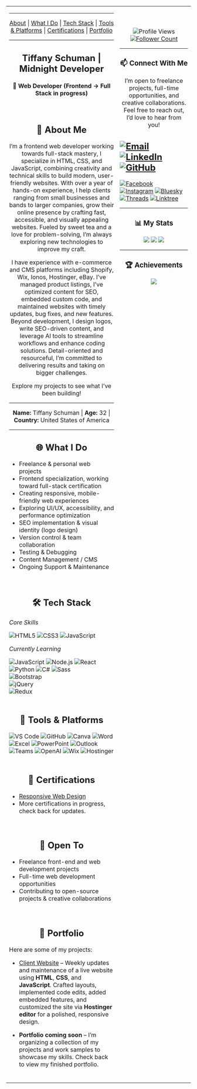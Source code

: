 <table>
<tr>
<td valign="top" width="60%">

---

<p align="center">
  <a href="#about-me">About</a> |
  <a href="#what-i-do">What I Do</a> |
  <a href="#tech-stack">Tech Stack</a> |
  <a href="#tools--platforms">Tools & Platforms</a> |
  <a href="#certifications">Certifications</a> |
  <a href="#portfolio">Portfolio</a>
</p>

---

<h2 align="center";>Tiffany Schuman | Midnight Developer</h2>

<h4 align="center">🌙 Web Developer (Frontend → Full Stack in progress)</h4>
<br>

<h2 align="center" id="about-me">📖 About Me</h2>

<p align="center">I’m a frontend web developer working towards full-stack mastery, I specialize in HTML, CSS, and JavaScript, combining creativity and technical skills to build modern, user-friendly websites. With over a year of hands-on experience, I help clients ranging from small businesses and bands to larger companies, grow their online presence by crafting fast, accessible, and visually appealing websites. Fueled by sweet tea and a love for problem-solving, I’m always exploring new technologies to improve my craft.</p>

<p align="center">I have experience with e-commerce and CMS platforms including Shopify, Wix, Ionos, Hostinger, eBay. I’ve managed product listings, I’ve optimized content for SEO, embedded custom code, and maintained websites with timely updates, bug fixes, and new features. Beyond development, I design logos, write SEO-driven content, and leverage AI tools to streamline workflows and enhance coding solutions. Detail-oriented and resourceful, I’m committed to delivering results and taking on bigger challenges.</p>

<p align="center">Explore my projects to see what I’ve been building!</p>

---

<p align="center"><strong>Name:</strong> Tiffany Schuman | <strong>Age:</strong> 32 | <strong>Country:</strong> United States of America</p>

---

<h2 align="center" id="what-i-do">🌐 What I Do</h2>

- Freelance & personal web projects
- Frontend specialization, working toward full-stack certification
- Creating responsive, mobile-friendly web experiences
- Exploring UI/UX, accessibility, and performance optimization
- SEO implementation & visual identity (logo design)
- Version control & team collaboration
- Testing & Debugging
- Content Management / CMS
- Ongoing Support & Maintenance
<br>

<h2 align="center" id="tech-stack">🛠️ Tech Stack</h2>

*Core Skills* <br>

![HTML5](https://img.shields.io/badge/-HTML5-E34F26?logo=html5&logoColor=white&style=for-the-badge)
![CSS3](https://img.shields.io/badge/-CSS3-1572B6?logo=css3&logoColor=white&style=for-the-badge)
![JavaScript](https://img.shields.io/badge/-JavaScript-F7DF1E?logo=javascript&logoColor=black&style=for-the-badge)

*Currently Learning* <br>

![JavaScript](https://img.shields.io/badge/-JavaScript-F7DF1E?logo=javascript&logoColor=black&style=for-the-badge)
![Node.js](https://img.shields.io/badge/-Node.js-339933?logo=node.js&logoColor=white&style=for-the-badge)
![React](https://img.shields.io/badge/-React-61DAFB?logo=react&logoColor=black&style=for-the-badge)
![Python](https://img.shields.io/badge/-Python-3776AB?logo=python&logoColor=white&style=for-the-badge)
![C#](https://img.shields.io/badge/-C%23-239120?logo=c-sharp&logoColor=white&style=for-the-badge)
![Sass](https://img.shields.io/badge/Sass-CC6699?style=for-the-badge&logo=sass&logoColor=white)  
![Bootstrap](https://img.shields.io/badge/Bootstrap-7952B3?style=for-the-badge&logo=bootstrap&logoColor=white)  
![jQuery](https://img.shields.io/badge/jQuery-0769AD?style=for-the-badge&logo=jquery&logoColor=white)  
![Redux](https://img.shields.io/badge/Redux-764ABC?style=for-the-badge&logo=redux&logoColor=white)
<br>
<br>

<h2 align="center" id="tools--platforms">🧰 Tools & Platforms</h2>

![VS Code](https://img.shields.io/badge/VS%20Code-007ACC?style=for-the-badge&logo=visual-studio-code&logoColor=white)
![GitHub](https://img.shields.io/badge/-GitHub-181717?style=for-the-badge&logo=github&logoColor=white)
![Canva](https://img.shields.io/badge/-Canva-00C4CC?style=for-the-badge&logo=canva&logoColor=white)
![Word](https://img.shields.io/badge/-Word-2B579A?style=for-the-badge&logo=microsoft-word&logoColor=white)
![Excel](https://img.shields.io/badge/-Excel-217346?style=for-the-badge&logo=microsoft-excel&logoColor=white)
![PowerPoint](https://img.shields.io/badge/-PowerPoint-B7472A?style=for-the-badge&logo=microsoft-powerpoint&logoColor=white)
![Outlook](https://img.shields.io/badge/-Outlook-0078D4?style=for-the-badge&logo=microsoft-outlook&logoColor=white)
![Teams](https://img.shields.io/badge/-Teams-6264A7?style=for-the-badge&logo=microsoft-teams&logoColor=white)
![OpenAI](https://img.shields.io/badge/OpenAI-000000?style=for-the-badge&logo=openai&logoColor=white)
![Wix](https://img.shields.io/badge/Wix-000000?style=for-the-badge&logo=wix&logoColor=white)
![Hostinger](https://img.shields.io/badge/Hostinger-FF6C37?style=for-the-badge&logo=hostinger&logoColor=white)
<br>
<br>

<h2 align="center" id="certifications">📜 Certifications</h2>

- [Responsive Web Design](https://www.freecodecamp.org/midnight-developer)
- More certifications in progress, check back for updates.
<br>

<h2 align="center" id="open-to">🤝 Open To</h2>

- Freelance front-end and web development projects
- Full-time web development opportunities
- Contributing to open-source projects & creative collaborations
<br>

<h2 align="center" id="portfolio">💼 Portfolio</h2>
Here are some of my projects:

- [Client Website](https://houstonshadows.com) – Weekly updates and maintenance of a live website using **HTML**, **CSS**, and **JavaScript**. Crafted layouts, implemented code edits, added embedded features, and customized the site via **Hostinger editor** for a polished, responsive design.

- **Portfolio coming soon** – I’m organizing a collection of my projects and work samples to showcase my skills. Check back to view my finished portfolio.
<br>
  
</td>
<td valign="top" width="40%">
<br>
<br>
<p align="center">
  <img src="https://komarev.com/ghpvc/?username=Midnight-Developer-ts&label=Profile%20Views&color=FF1414&style=for-the-badge" alt="Profile Views">
  <a href="https://github.com/Midnight-Developer-ts?tab=followers">
    <img src="https://img.shields.io/github/followers/Midnight-Developer-ts?label=Followers&style=for-the-badge&color=FF1414&logo=github" alt="Follower Count">
  </a>
</p>

---
<h3 align="center"> 📫 Connect With Me</h3>
<p align="center">I’m open to freelance projects, full-time opportunities, and creative collaborations. Feel free to reach out, I’d love to hear from you!</p>

[![Email](https://img.shields.io/badge/-Email-000000?style=for-the-badge&logo=gmail&logoColor=FF1414&logoOnly=true)](mailto:midnightdev.ts@gmail.com) 
[![LinkedIn](https://img.shields.io/badge/-LinkedIn-000000?style=for-the-badge&logo=linkedin&logoColor=FF1414&logoOnly=true)](https://www.linkedin.com/in/tiffany-schuman-midnight-developer-086364263/)
[![GitHub](https://img.shields.io/badge/-GitHub-000000?style=for-the-badge&logo=github&logoColor=FF1414&logoOnly=true)](https://github.com/Midnight-Developer-ts)
<br>
---
[![Facebook](https://img.shields.io/badge/-Facebook-000000?style=for-the-badge&logo=facebook&logoColor=FF1414&logoOnly=true)](https://www.facebook.com/profile.php?id=61579864044456)
[![Instagram](https://img.shields.io/badge/-Instagram-000000?style=for-the-badge&logo=instagram&logoColor=FF1414&logoOnly=true)](https://www.instagram.com/midnightdeveloper)
[![Bluesky](https://img.shields.io/badge/-Bluesky-000000?style=for-the-badge&logo=bluesky&logoColor=FF1414&logoOnly=true)](https://bsky.app/profile/midnightdeveloper.bsky.social)
[![Threads](https://img.shields.io/badge/-Threads-000000?style=for-the-badge&logo=threads&logoColor=FF1414&logoOnly=true)](https://www.threads.com/@midnightdeveloper) 
[![Linktree](https://img.shields.io/badge/-Linktree-000000?style=for-the-badge&logo=linktree&logoColor=FF1414&logoOnly=true)](https://linktr.ee/midnightdeveloper)
<br>

---

<h3 align="center"> 📊 My Stats</h3>

<p align="center">
  <img src="https://streak-stats.demolab.com?user=Midnight-Developer-ts&theme=radical&border_radius=5&background=000000&stroke=FF1414&currStreakLabel=FF1414&currStreakNum=FF1414&sideNums=FF1414" />
  <img src="https://github-readme-stats.vercel.app/api?username=Midnight-Developer-ts&show_icons=true&theme=radical&hide_border=false&bg_color=000000&title_color=FF1414&text_color=FF1414&icon_color=FF1414" />
  <img src="https://github-readme-stats.vercel.app/api/top-langs/?username=Midnight-Developer-ts&layout=compact&theme=radical&bg_color=000000&title_color=FF1414&text_color=FF1414" />
</p>

---

<h3 align="center"> 🏆 Achievements</h3>

<p align="center">
  <img src="https://github-profile-trophy.vercel.app/?username=Midnight-Developer-ts&theme=radical&no-frame=false&no-bg=false&margin-w=4&background=000000&column=3" />
</p>

</td>
</tr>
</table>
